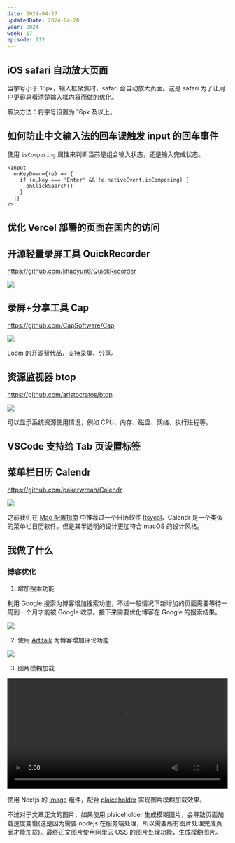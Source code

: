 ```yaml
---
date: 2024-04-27
updatedDate: 2024-04-28
year: 2024
week: 17
episode: 112
---
```


## iOS safari 自动放大页面

当字号小于 16px，输入框聚焦时，safari 会自动放大页面。这是 safari 为了让用户更容易看清楚输入框内容而做的优化。

解决方法：将字号设置为 16px 及以上。

## 如何防止中文输入法的回车误触发 input 的回车事件

使用 `isComposing` 属性来判断当前是组合输入状态，还是输入完成状态。

```tsx
<Input
  onKeyDown={(e) => {
    if (e.key === 'Enter' && !e.nativeEvent.isComposing) {
      onClickSearch()
    }
  }}
/>
```

## 优化 Vercel 部署的页面在国内的访问

[](https://twitter.com/ccbikai/status/1783821908737446100)

## 开源轻量录屏工具 QuickRecorder

https://github.com/lihaoyun6/QuickRecorder

![](https://pocket.haydenhayden.com/blog/202404272113507.png)

## 录屏+分享工具 Cap

https://github.com/CapSoftware/Cap

![](https://pocket.haydenhayden.com/blog/202404272120505.png?x-oss-process=image/resize,w_1000,m_lfit)

Loom 的开源替代品，支持录屏、分享。

## 资源监视器 btop

https://github.com/aristocratos/btop

![](https://pocket.haydenhayden.com/blog/202404272134745.png)

可以显示系统资源使用情况，例如 CPU、内存、磁盘、网络、执行进程等。

## VSCode 支持给 Tab 页设置标签

[](https://twitter.com/nextjs/status/1783508313113800930)

## 菜单栏日历 Calendr

https://github.com/pakerwreah/Calendr

![](https://pocket.haydenhayden.com/blog/202404272139335.png?x-oss-process=image/resize,w_300,m_lfit)

之前我们在 [Mac 配置指南](/blog/setup-mac#软件列表) 中推荐过一个日历软件 [Itsycal](https://www.mowglii.com/itsycal/)，Calendr 是一个类似的菜单栏日历软件。但是其半透明的设计更加符合 macOS 的设计风格。

## 我做了什么

### 博客优化

1. 增加搜索功能

利用 Google 搜索为博客增加搜索功能，不过一般情况下新增加的页面需要等待一周到一个月才能被 Google 收录。接下来需要优化博客在 Google 的搜索结果。

![](https://pocket.haydenhayden.com/blog/202404281506512.png?x-oss-process=image/resize,w_1000,m_lfit)

2. 使用 [Artitalk](https://artalk.js.org/) 为博客增加评论功能

![](https://pocket.haydenhayden.com/blog/202404281507576.png?x-oss-process=image/resize,w_1000,m_lfit)

3. 图片模糊加载

<video src="https://pocket.haydenhayden.com/blog/202404281512636.mp4" controls="controls" width="100%" height="auto"></video>

使用 Nextjs 的 [Image](https://nextjs.org/docs/app/api-reference/components/image) 组件，配合 [plaiceholder](https://github.com/joe-bell/plaiceholder) 实现图片模糊加载效果。

不过对于文章正文的图片，如果使用 plaiceholder 生成模糊图片，会导致页面加载速度变慢(这是因为需要 nodejs 在服务端处理，所以需要所有图片处理完成页面才能加载)。最终正文图片使用阿里云 OSS 的图片处理功能，生成模糊图片。